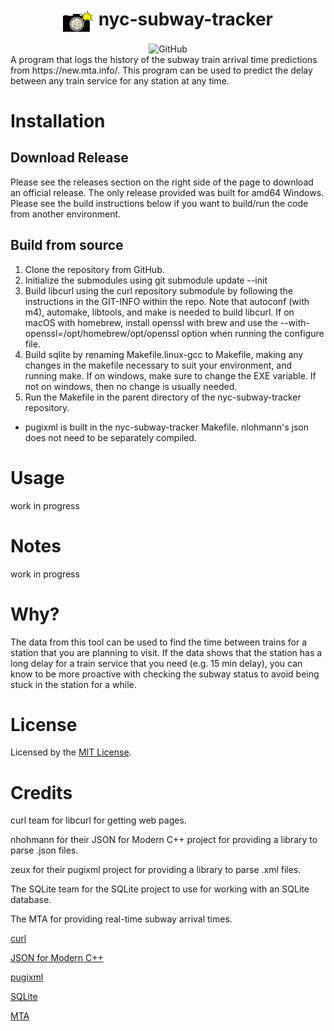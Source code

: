 <h1 align=center> 
    <img src="resources/logo-transparent.png" align=center width=50>  nyc-subway-tracker 
</h1>
<div align=center><img alt="GitHub" src="https://img.shields.io/github/license/molofgarb/nyc-subway-tracker"></div>
A program that logs the history of the subway train arrival time predictions from https://new.mta.info/.
This program can be used to predict the delay between any train service for any station at any time.

# Installation
## Download Release
Please see the releases section on the right side of the page to download an official release. The only release provided was built for amd64 Windows. Please see the build instructions below if you want to build/run the code from another environment.

## Build from source
1. Clone the repository from GitHub.
2. Initialize the submodules using git submodule update --init
3. Build libcurl using the curl repository submodule by following the instructions in the GIT-INFO within the repo. Note that autoconf (with m4), automake, libtools, and make is needed to build libcurl. If on macOS with homebrew, install openssl with brew and use the --with-openssl=/opt/homebrew/opt/openssl option when running the configure file.
4. Build sqlite by renaming Makefile.linux-gcc to Makefile, making any changes in the makefile necessary to suit your environment, and running make. If on windows, make sure to change the EXE variable. If not on windows, then no change is usually needed.
5. Run the Makefile in the parent directory of the nyc-subway-tracker repository.

- pugixml is built in the nyc-subway-tracker Makefile. nlohmann's json does not need to be separately compiled.

# Usage
work in progress

# Notes 
work in progress

# Why?
The data from this tool can be used to find the time between trains for a station that you are planning to visit.
If the data shows that the station has a long delay for a train service that you need (e.g. 15 min delay), you can
know to be more proactive with checking the subway status to avoid being stuck in the station for a while.

# License
Licensed by the [MIT License](https://github.com/molofgarb/nyc-subway-tracker/blob/main/LICENSE).

# Credits
curl team for libcurl for getting web pages.

nhohmann for their JSON for Modern C++ project for providing a library to parse .json files.

zeux for their pugixml project for providing a library to parse .xml files.

The SQLite team for the SQLite project to use for working with an SQLite database.

The MTA for providing real-time subway arrival times.

[curl](https://github.com/curl/curl)

[JSON for Modern C++](https://github.com/nlohmann/json)

[pugixml](https://github.com/zeux/pugixml)

[SQLite](https://www.sqlite.org/index.html)

[MTA](https://new.mta.info/)
